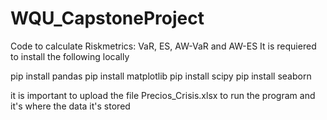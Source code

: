 # WQU_CapstoneProject
Code to calculate Riskmetrics: VaR, ES, AW-VaR and AW-ES
It is requiered to install the following locally

pip install pandas
pip install matplotlib
pip install scipy
pip install seaborn

it is important to upload the file Precios_Crisis.xlsx to run the program and it's where the data it's stored
